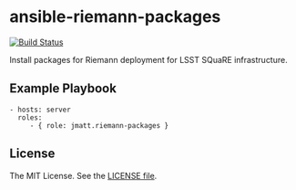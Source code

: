 ansible-riemann-packages
========================

[![Build Status](https://travis-ci.org/jmatt/ansible-riemann-packages.svg?branch=master)](https://travis-ci.org/jmatt/ansible-riemann-packages)

Install packages for Riemann deployment for LSST SQuaRE infrastructure.

Example Playbook
----------------

    - hosts: server
      roles:
         - { role: jmatt.riemann-packages }

License
-------

The MIT License. See the [LICENSE file](https://github.com/lsst-sqre/ansible-riemann-packages/blob/master/LICENSE).
